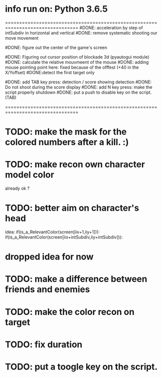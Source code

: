 # info run on: Python 3.6.5

================================================================================
#DONE: acceleration by step of intSubdiv in horizontal and vertical
#DONE: remove systematic shooting our move movement

#DONE: figure out the center of the game's screen

#DONE: Figuring out cursor position of blockade 3d (pyautogui module)
#DONE: calculate the relative mouvmeent of the mouse
#DONE: adding mouse pointing point here: fixed because of the offfest (+40 in the X/Yoffset)
#DONE:detect the first target only


#DONE: add TAB key press: detection / score showing detection
#DONE: Do not shoot during the score display
#DONE: add N key press: make the script properly shutdown
#DONE: put a push to disable key on the script. (TAB)

================================================================================
# TODO: make the mask for the colored numbers after a kill. :)
# TODO: make recon own character model color


already ok ?
# TODO: better aim on character's head
idea: if(is_a_RelevantColor(screen[iix+1,iiy+1])):
if(is_a_RelevantColor(screen[iix+intSubdiv,iiy+intSubdiv])):

# dropped idea for now
# TODO: make a difference between friends and enemies
# TODO: make the color recon on target

# TODO: fix duration
# TODO: put a toogle key on the script.